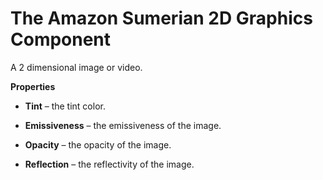 # The Amazon Sumerian 2D Graphics Component<a name="entities-2dgraphics"></a>

A 2 dimensional image or video\.

**Properties**

+ **Tint** – the tint color\.

+ **Emissiveness** – the emissiveness of the image\.

+ **Opacity** – the opacity of the image\.

+ **Reflection** – the reflectivity of the image\.